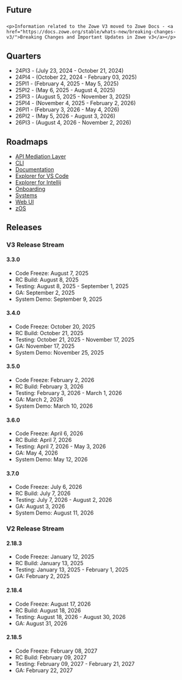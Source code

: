 ---
---

<!-- SPDX-License-Identifier: CC-BY-4.0 -->
<!-- Copyright Contributors to the Zowe project. -->

<section class="whitebackground">
    <h1 id="download" style="margin-bottom: 1.5rem">Future</h1>
    
    <p>Information related to the Zowe V3 moved to Zowe Docs - <a href="https://docs.zowe.org/stable/whats-new/breaking-changes-v3/">Breaking Changes and Important Updates in Zowe v3</a></p>
</section>

<section class="bluebackground">
  <h2>Quarters</h2>

  <ul>
    <li>24PI3 - (July 23, 2024 - October 21, 2024)</li>
    <li>24PI4 - (October 22, 2024 - February 03, 2025)</li>
    <li>25PI1 - (February 4, 2025 - May 5, 2025)</li>
    <li>25PI2 - (May 6, 2025 - August 4, 2025)</li>
    <li>25PI3 - (August 5, 2025 - November 3, 2025)</li>
    <li>25PI4 - (November 4, 2025 - February 2, 2026)</li>
    <li>26PI1 - (February 3, 2026 - May 4, 2026)</li>
    <li>26PI2 - (May 5, 2026 - August 3, 2026)</li>
    <li>26PI3 - (August 4, 2026 - November 2, 2026)</li>
  </ul>
</section>

<section class="whitebackground">
  <h2>Roadmaps</h2>

  <ul>
    <li><a href="https://github.com/orgs/zowe/projects/13/views/9">API Mediation Layer</a></li>
    <li><a href="https://github.com/orgs/zowe/projects/21/views/8">CLI</a></li>
    <li><a href="https://github.com/orgs/zowe/projects/36/views/4">Documentation</a></li>
    <li><a href="https://github.com/orgs/zowe/projects/15/views/9">Explorer for VS Code</a></li>
    <li><a href="https://github.com/orgs/zowe/projects/34/views/4">Explorer for Intellij</a></li>
    <li><a href="">Onboarding</a></li>
    <li><a href="https://github.com/orgs/zowe/projects/32">Systems</a></li>
    <li><a href="https://github.com/orgs/zowe/projects/18/views/4">Web UI</a></li>
    <li><a href="https://github.com/orgs/zowe/projects/28/views/15">zOS</a></li>
  </ul>
</section>

<section class="bluebackground">
  <h2>Releases</h2>

  <h3>V3 Release Stream</h3>

  <h4>3.3.0</h4>
  <ul>
    <li>Code Freeze: August 7, 2025</li>
    <li>RC Build: August 8, 2025</li>
    <li>Testing: August 8, 2025 - September 1, 2025</li>
    <li>GA: September 2, 2025</li>
    <li>System Demo: September 9, 2025</li>
  </ul>

  <h4>3.4.0</h4>
  <ul>
    <li>Code Freeze: October 20, 2025</li>
    <li>RC Build: October 21, 2025</li>
    <li>Testing: October 21, 2025 - November 17, 2025</li>
    <li>GA: November 17, 2025</li>
    <li>System Demo: November 25, 2025</li>
  </ul>

  <h4>3.5.0</h4>
  <ul>
    <li>Code Freeze: February 2, 2026</li>
    <li>RC Build: February 3, 2026</li>
    <li>Testing: February 3, 2026 - March 1, 2026</li>
    <li>GA: March 2, 2026</li>
    <li>System Demo: March 10, 2026</li>
  </ul>

  <h4>3.6.0</h4>
  <ul>
    <li>Code Freeze: April 6, 2026</li>
    <li>RC Build: April 7, 2026</li>
    <li>Testing: April 7, 2026 - May 3, 2026</li>
    <li>GA: May 4, 2026</li>
    <li>System Demo: May 12, 2026</li>
  </ul>

  <h4>3.7.0</h4>
  <ul>
    <li>Code Freeze: July 6, 2026</li>
    <li>RC Build: July 7, 2026</li>
    <li>Testing: July 7, 2026 - August 2, 2026</li>
    <li>GA: August 3, 2026</li>
    <li>System Demo: August 11, 2026</li>
  </ul>

  <h3>V2 Release Stream</h3>

  <h4>2.18.3</h4>
  <ul>
    <li>Code Freeze: January 12, 2025</li>
    <li>RC Build: January 13, 2025</li>
    <li>Testing: January 13, 2025 - February 1, 2025</li>
    <li>GA: February 2, 2025</li>
  </ul>

  <h4>2.18.4</h4>
  <ul>
    <li>Code Freeze: August 17, 2026</li>
    <li>RC Build: August 18, 2026</li>
    <li>Testing: August 18, 2026 - August 30, 2026</li>
    <li>GA: August 31, 2026</li>
  </ul>

  <h4>2.18.5</h4>
  <ul>
    <li>Code Freeze: February 08, 2027</li>
    <li>RC Build: February 09, 2027</li>
    <li>Testing: February 09, 2027 - February 21, 2027</li>
    <li>GA: February 22, 2027</li>
  </ul>
</section>


